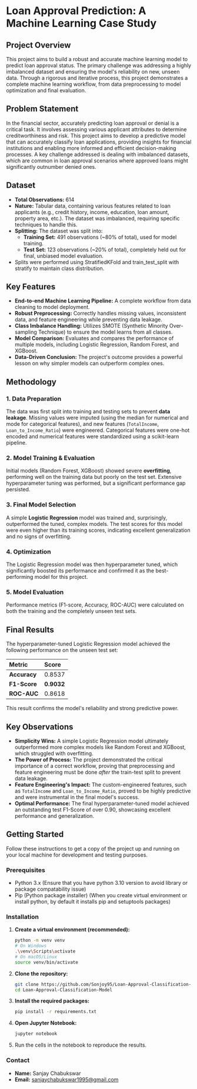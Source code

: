 # Loan Approval Prediction: A Machine Learning Case Study

## Project Overview
This project aims to build a robust and accurate machine learning model to predict loan approval status. The primary challenge was addressing a highly imbalanced dataset and ensuring the model's reliability on new, unseen data. Through a rigorous and iterative process, this project demonstrates a complete machine learning workflow, from data preprocessing to model optimization and final evaluation.

## Problem Statement
In the financial sector, accurately predicting loan approval or denial is a critical task. It involves assessing various applicant attributes to determine creditworthiness and risk. This project aims to develop a predictive model that can accurately classify loan applications, providing insights for financial institutions and enabling more informed and efficient decision-making processes. A key challenge addressed is dealing with imbalanced datasets, which are common in loan approval scenarios where approved loans might significantly outnumber denied ones.

## Dataset
- **Total Observations:** 614
- **Nature:** Tabular data, containing various features related to loan applicants (e.g., credit history, income, education, loan amount, property area, etc.). The dataset was imbalanced, requiring specific techniques to handle this.
- **Splitting:** The dataset was split into:
  - **Training Set:** 491 observations (~80% of total), used for model training.
  - **Test Set:** 123 observations (~20% of total), completely held out for final, unbiased model evaluation.
- Splits were performed using StratifiedKFold and train_test_split with stratify to maintain class distribution.

## Key Features

-   **End-to-end Machine Learning Pipeline:** A complete workflow from data cleaning to model deployment.
-   **Robust Preprocessing:** Correctly handles missing values, inconsistent data, and feature engineering while preventing data leakage.
-   **Class Imbalance Handling:** Utilizes SMOTE (Synthetic Minority Over-sampling Technique) to ensure the model learns from all classes.
-   **Model Comparison:** Evaluates and compares the performance of multiple models, including Logistic Regression, Random Forest, and XGBoost.
-   **Data-Driven Conclusion:** The project's outcome provides a powerful lesson on why simpler models can outperform complex ones.

## Methodology

### 1. Data Preparation
The data was first split into training and testing sets to prevent **data leakage**. Missing values were imputed (using the median for numerical and mode for categorical features), and new features (`TotalIncome`, `Loan_to_Income_Ratio`) were engineered. Categorical features were one-hot encoded and numerical features were standardized using a scikit-learn pipeline.

### 2. Model Training & Evaluation
Initial models (Random Forest, XGBoost) showed severe **overfitting**, performing well on the training data but poorly on the test set. Extensive hyperparameter tuning was performed, but a significant performance gap persisted.

### 3. Final Model Selection
A simple **Logistic Regression** model was trained and, surprisingly, outperformed the tuned, complex models. The test scores for this model were even higher than its training scores, indicating excellent generalization and no signs of overfitting.

### 4. Optimization
The Logistic Regression model was then hyperparameter tuned, which significantly boosted its performance and confirmed it as the best-performing model for this project.

### 5. Model Evaluation 
Performance metrics (F1-score, Accuracy, ROC-AUC) were calculated on both the training and the completely unseen test sets.

## Final Results

The hyperparameter-tuned Logistic Regression model achieved the following performance on the unseen test set:

| Metric | Score |
| :--- | :--- |
| **Accuracy** | 0.8537 |
| **F1-Score** | **0.9032** |
| **ROC-AUC** | 0.8618 |

This result confirms the model's reliability and strong predictive power.

## Key Observations

* **Simplicity Wins:** A simple Logistic Regression model ultimately outperformed more complex models like Random Forest and XGBoost, which struggled with overfitting.
* **The Power of Process:** The project demonstrated the critical importance of a correct workflow, proving that preprocessing and feature engineering must be done *after* the train-test split to prevent data leakage.
* **Feature Engineering's Impact:** The custom-engineered features, such as `TotalIncome` and `Loan_to_Income_Ratio`, proved to be highly predictive and were instrumental in the final model's success.
* **Optimal Performance:** The final hyperparameter-tuned model achieved an outstanding test F1-Score of over 0.90, showcasing excellent performance and generalization.

## Getting Started
Follow these instructions to get a copy of the project up and running on your local machine for development and testing purposes.

### Prerequisites
  - Python 3.x (Ensure that you have python 3.10 version to avoid library or package compatability issue)
  - Pip (Python package installer) (When you create virtual environment or install python, by default it installs pip and setuptools packages)

### Installation
  1. **Create a virtual environment (recommended):**
     ```bash
     python -m venv venv
     # On Windows
     .\venv\Scripts\activate
     # On macOS/Linux
     source venv/bin/activate
     ```
  2. **Clone the repository:**
     ```bash
     git clone https://github.com/Sonjoy95/Loan-Approval-Classification-Model.git
     cd Loan-Approval-Classification-Model
     ```
  
  3. **Install the required packages:**
     ```bash
     pip install -r requirements.txt
     ```
  
  4. **Open Jupyter Notebook:**
     ```bash
     jupyter notebook
     ```
  
  5. Run the cells in the notebook to reproduce the results.

### Contact

  - **Name:** Sanjay Chabukswar
  - **Email:** sanjaychabukswar1995@gmail.com
